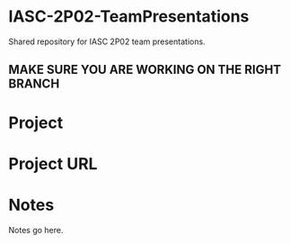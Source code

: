 # IASC-2P02-TeamPresentations
Shared repository for IASC 2P02 team presentations.

## **MAKE SURE YOU ARE WORKING ON THE RIGHT BRANCH**

# Project

# Project URL

# Notes

Notes go here.
